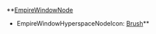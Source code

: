 **[EmpireWindowNode](RebellionEmpireWindowNode.md)
  * EmpireWindowHyperspaceNodeIcon: [Brush](Brush.md)**
